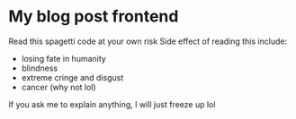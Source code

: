 # My blog post frontend

Read this spagetti code at your own risk 
Side effect of reading this include:
  - losing fate in humanity
  - blindness
  - extreme cringe and disgust
  - cancer (why not lol)

If you ask me to explain anything, I will just freeze up lol
